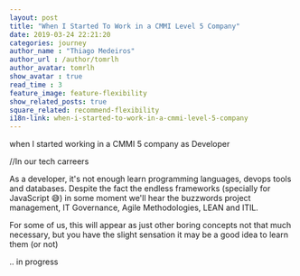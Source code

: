 ```yaml
---
layout: post
title: "When I Started To Work in a CMMI Level 5 Company"
date: 2019-03-24 22:21:20
categories: journey
author_name : "Thiago Medeiros"
author_url : /author/tomrlh
author_avatar: tomrlh
show_avatar : true
read_time : 3
feature_image: feature-flexibility
show_related_posts: true
square_related: recommend-flexibility
i18n-link: when-i-started-to-work-in-a-cmmi-level-5-company
---
```





when I started working in a CMMI 5 company as Developer

//In our tech carreers

As a developer, it's not enough learn programming languages, devops tools and databases.
Despite the fact the endless frameworks (specially for JavaScript :sweat_smile:) in some moment we'll hear the buzzwords project management, IT Governance, Agile Methodologies, LEAN and ITIL.

For some of us, this will appear as just other boring concepts not that much necessary, but you have the slight sensation it may be a good idea to learn them (or not)

.. in progress